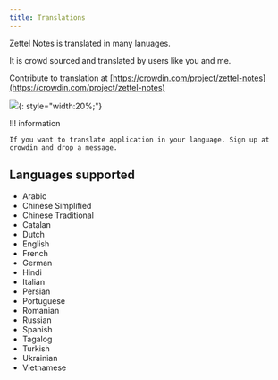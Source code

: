 ```yaml
---
title: Translations
---
```


Zettel Notes is translated in many lanuages. 

It is crowd sourced and translated by users like you and me.

Contribute to translation at
[https://crowdin.com/project/zettel-notes](https://crowdin.com/project/zettel-notes)

![](https://badges.crowdin.net/zettel-notes/localized.svg){: style="width:20%;"}

!!! information

    If you want to translate application in your language. Sign up at crowdin and drop a message.


## Languages supported

- Arabic
- Chinese Simplified
- Chinese Traditional
- Catalan
- Dutch
- English
- French
- German
- Hindi
- Italian
- Persian
- Portuguese
- Romanian
- Russian
- Spanish
- Tagalog
- Turkish
- Ukrainian
- Vietnamese